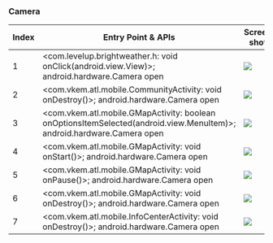 ### Camera
| Index | Entry Point & APIs | Screen shot | Resource id | Label |
| ------------- | ------------- | ------------- |-------------|-------------|
| 1 | <com.levelup.brightweather.h: void onClick(android.view.View)>; android.hardware.Camera open | ![](D:\COSMOS\output\py\Play_win8\Weather\com.levelup.brightweather\com.levelup.brightweather.CameraActivity.png) |  | T |
| 2 | <com.vkem.atl.mobile.CommunityActivity: void onDestroy()>; android.hardware.Camera open | ![](D:\COSMOS\output\py\Play_win8\Weather\com.vkem.atl.mobile\com.vkem.atl.mobile.CommunityActivity.png) |  | F |
| 3 | <com.vkem.atl.mobile.GMapActivity: boolean onOptionsItemSelected(android.view.MenuItem)>; android.hardware.Camera open | ![](D:\COSMOS\output\py\Play_win8\Weather\com.vkem.atl.mobile\com.vkem.atl.mobile.GMapActivity.png) |  | T |
| 4 | <com.vkem.atl.mobile.GMapActivity: void onStart()>; android.hardware.Camera open | ![](D:\COSMOS\output\py\Play_win8\Weather\com.vkem.atl.mobile\com.vkem.atl.mobile.GMapActivity.png) |  | T |
| 5 | <com.vkem.atl.mobile.GMapActivity: void onPause()>; android.hardware.Camera open | ![](D:\COSMOS\output\py\Play_win8\Weather\com.vkem.atl.mobile\com.vkem.atl.mobile.GMapActivity.png) |  | T |
| 6 | <com.vkem.atl.mobile.GMapActivity: void onDestroy()>; android.hardware.Camera open | ![](D:\COSMOS\output\py\Play_win8\Weather\com.vkem.atl.mobile\com.vkem.atl.mobile.GMapActivity.png) |  | T |
| 7 | <com.vkem.atl.mobile.InfoCenterActivity: void onDestroy()>; android.hardware.Camera open | ![](D:\COSMOS\output\py\Play_win8\Weather\com.vkem.atl.mobile\com.vkem.atl.mobile.InfoCenterActivity.png) |  | F |
